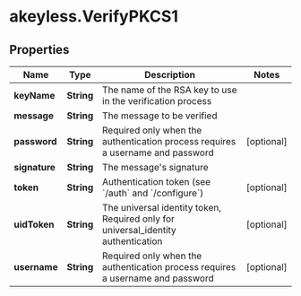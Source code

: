 # akeyless.VerifyPKCS1

## Properties

Name | Type | Description | Notes
------------ | ------------- | ------------- | -------------
**keyName** | **String** | The name of the RSA key to use in the verification process | 
**message** | **String** | The message to be verified | 
**password** | **String** | Required only when the authentication process requires a username and password | [optional] 
**signature** | **String** | The message&#39;s signature | 
**token** | **String** | Authentication token (see &#x60;/auth&#x60; and &#x60;/configure&#x60;) | [optional] 
**uidToken** | **String** | The universal identity token, Required only for universal_identity authentication | [optional] 
**username** | **String** | Required only when the authentication process requires a username and password | [optional] 


